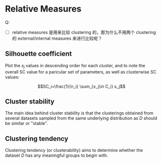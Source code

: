 # Relative Measures
Q:
- [ ] relative measures 是用来比较 clustering 的，那为什么不用两个 clustering 的 external/internal measures 来进行比较呢？

## Silhouette coefficient
Plot the $s_j$ values in descending order for each cluster, and to note the overall SC value for a paricular set of parameters, as well as clusterwise SC values:

$$SC_i=\frac{1}{n_i} \sum_{x_j\in C_i} s_j$$

## Cluster stability
The main idea behind cluster stability is that the clusterings obtained from several datasets sampled from the same underlying distribution as $D$ should be similar or "stable".

## Clustering tendency
Clustering tendency (or clusterability) aims to determine whether the dataset $D$ has any meaningful groups to begin with.